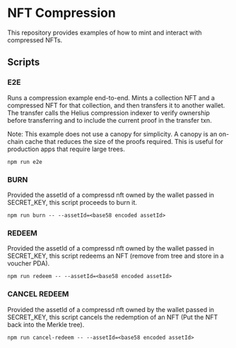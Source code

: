 # NFT Compression 

This repository provides examples of how to mint and interact with compressed NFTs.

## Scripts

### E2E

Runs a compression example end-to-end. Mints a collection NFT and a compressed NFT for that collection, and then transfers it to another wallet. The transfer calls the Helius compression indexer to verify ownership before transferring and to include the current proof in the transfer txn.

Note: This example does not use a canopy for simplicity. A canopy is an on-chain cache that reduces the size of the proofs required. This is useful for production apps that require large trees.

```
npm run e2e
```

### BURN

Provided the assetId of a compressd nft owned by the wallet passed in SECRET_KEY, this script proceeds to burn it.

```
npm run burn -- --assetId=<base58 encoded assetId>
```

### REDEEM

Provided the assetId of a compressd nft owned by the wallet passed in SECRET_KEY, this script redeems an NFT (remove from tree and store in a voucher PDA).

```
npm run redeem -- --assetId=<base58 encoded assetId>
```

### CANCEL REDEEM

Provided the assetId of a compressd nft owned by the wallet passed in SECRET_KEY, this script cancels the redemption of an NFT (Put the NFT back into the Merkle tree).

```
npm run cancel-redeem -- --assetId=<base58 encoded assetId>
```

